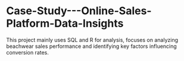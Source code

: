 # Case-Study---Online-Sales-Platform-Data-Insights
This project mainly uses SQL and R for analysis, focuses on analyzing beachwear sales performance and identifying key factors influencing conversion rates.
